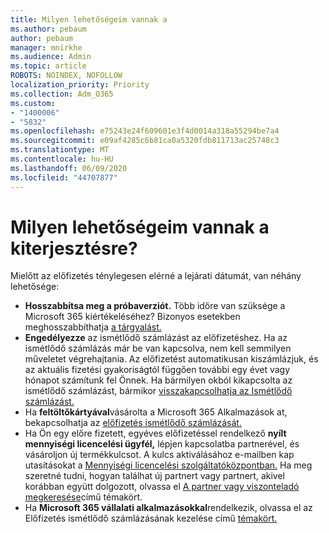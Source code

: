 ```yaml
---
title: Milyen lehetőségeim vannak a
ms.author: pebaum
author: pebaum
manager: mnirkhe
ms.audience: Admin
ms.topic: article
ROBOTS: NOINDEX, NOFOLLOW
localization_priority: Priority
ms.collection: Adm_O365
ms.custom:
- "1400006"
- "5832"
ms.openlocfilehash: e75243e24f609601e3f4d0014a318a55294be7a4
ms.sourcegitcommit: e09af4285c6b81ca0a5320fdb811713ac25748c3
ms.translationtype: MT
ms.contentlocale: hu-HU
ms.lasthandoff: 06/09/2020
ms.locfileid: "44707877"
---
```

# <a name="what-are-my-options-to-extend"></a>Milyen lehetőségeim vannak a kiterjesztésre?

Mielőtt az előfizetés ténylegesen elérné a lejárati dátumát, van néhány lehetősége:

- **Hosszabbítsa meg a próbaverziót.**  Több időre van szüksége a Microsoft 365 kiértékeléséhez? Bizonyos esetekben meghosszabbíthatja [a tárgyalást.](https://docs.microsoft.com/microsoft-365/commerce/extend-your-trial?view=o365-worldwide)  
- **Engedélyezze** az ismétlődő számlázást az előfizetéshez. Ha az ismétlődő számlázás már be van kapcsolva, nem kell semmilyen műveletet végrehajtania. Az előfizetést automatikusan kiszámlázjuk, és az aktuális fizetési gyakoriságtól függően további egy évet vagy hónapot számítunk fel Önnek. Ha bármilyen okból kikapcsolta az ismétlődő számlázást, bármikor [visszakapcsolhatja az Ismétlődő számlázást.](https://docs.microsoft.com/microsoft-365/commerce/subscriptions/renew-your-subscription?view=o365-worldwide)
- Ha **feltöltőkártyával**vásárolta a Microsoft 365 Alkalmazások at, bekapcsolhatja az [előfizetés ismétlődő számlázását.](https://docs.microsoft.com/microsoft-365/commerce/subscriptions/renew-your-subscription?view=o365-worldwide)
- Ha Ön egy előre fizetett, egyéves előfizetéssel rendelkező **nyílt mennyiségi licencelési ügyfél,** lépjen kapcsolatba partnerével, és vásároljon új termékkulcsot. A kulcs aktiválásához e-mailben kap utasításokat a [Mennyiségi licencelési szolgáltatóközpontban.](https://go.microsoft.com/fwlink/p/?LinkID=282016) Ha meg szeretné tudni, hogyan találhat új partnert vagy partnert, akivel korábban együtt dolgozott, olvassa el [A partner vagy viszonteladó megkeresése](https://docs.microsoft.com/microsoft-365/admin/manage/find-your-partner-or-reseller?view=o365-worldwide)című témakört.
- Ha **Microsoft 365 vállalati alkalmazásokkal**rendelkezik, olvassa el az Előfizetés ismétlődő számlázásának kezelése című [témakört.](https://docs.microsoft.com/microsoft-365/commerce/subscriptions/renew-your-subscription?view=o365-worldwide)
